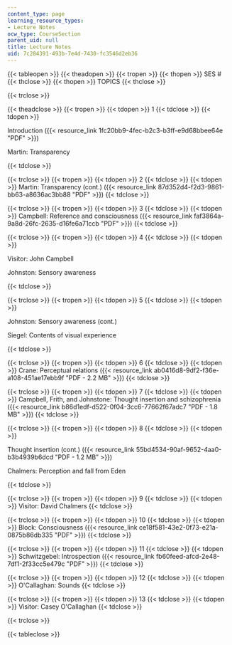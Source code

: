 ```yaml
---
content_type: page
learning_resource_types:
- Lecture Notes
ocw_type: CourseSection
parent_uid: null
title: Lecture Notes
uid: 7c284391-493b-7e4d-7430-fc3546d2eb36
---
```


{{< tableopen >}}
{{< theadopen >}}
{{< tropen >}}
{{< thopen >}}
SES #
{{< thclose >}}
{{< thopen >}}
TOPICS
{{< thclose >}}

{{< trclose >}}

{{< theadclose >}}
{{< tropen >}}
{{< tdopen >}}
1
{{< tdclose >}}
{{< tdopen >}}


Introduction ({{< resource_link 1fc20bb9-4fec-b2c3-b3ff-e9d68bbee64e "PDF" >}})

Martin: Transparency


{{< tdclose >}}

{{< trclose >}}
{{< tropen >}}
{{< tdopen >}}
2
{{< tdclose >}}
{{< tdopen >}}
Martin: Transparency (cont.) ({{< resource_link 87d352d4-f2d3-9861-bb63-a8636ac3bb88 "PDF" >}})
{{< tdclose >}}

{{< trclose >}}
{{< tropen >}}
{{< tdopen >}}
3
{{< tdclose >}}
{{< tdopen >}}
Campbell: Reference and consciousness ({{< resource_link faf3864a-9a8d-26fc-2635-d16fe6a71ccb "PDF" >}})
{{< tdclose >}}

{{< trclose >}}
{{< tropen >}}
{{< tdopen >}}
4
{{< tdclose >}}
{{< tdopen >}}


Visitor: John Campbell

Johnston: Sensory awareness


{{< tdclose >}}

{{< trclose >}}
{{< tropen >}}
{{< tdopen >}}
5
{{< tdclose >}}
{{< tdopen >}}


Johnston: Sensory awareness (cont.)

Siegel: Contents of visual experience


{{< tdclose >}}

{{< trclose >}}
{{< tropen >}}
{{< tdopen >}}
6
{{< tdclose >}}
{{< tdopen >}}
Crane: Perceptual relations ({{< resource_link ab0416d8-9df2-f36e-a108-451ae17ebb9f "PDF - 2.2 MB" >}})
{{< tdclose >}}

{{< trclose >}}
{{< tropen >}}
{{< tdopen >}}
7
{{< tdclose >}}
{{< tdopen >}}
Campbell, Frith, and Johnstone: Thought insertion and schizophrenia ({{< resource_link b86d1edf-d522-0f04-3cc6-77662f67adc7 "PDF - 1.8 MB" >}})
{{< tdclose >}}

{{< trclose >}}
{{< tropen >}}
{{< tdopen >}}
8
{{< tdclose >}}
{{< tdopen >}}


Thought insertion (cont.) ({{< resource_link 55bd4534-90af-9652-4aa0-b3b4939b6dcd "PDF - 1.2 MB" >}})

Chalmers: Perception and fall from Eden


{{< tdclose >}}

{{< trclose >}}
{{< tropen >}}
{{< tdopen >}}
9
{{< tdclose >}}
{{< tdopen >}}
Visitor: David Chalmers
{{< tdclose >}}

{{< trclose >}}
{{< tropen >}}
{{< tdopen >}}
10
{{< tdclose >}}
{{< tdopen >}}
Block: Consciousness ({{< resource_link ce18f581-43e2-0f73-e21a-0875b86db335 "PDF" >}})
{{< tdclose >}}

{{< trclose >}}
{{< tropen >}}
{{< tdopen >}}
11
{{< tdclose >}}
{{< tdopen >}}
Schwitzgebel: Introspection ({{< resource_link fb60feed-afcd-2e48-7df1-2f33cc5e479c "PDF" >}})
{{< tdclose >}}

{{< trclose >}}
{{< tropen >}}
{{< tdopen >}}
12
{{< tdclose >}}
{{< tdopen >}}
O'Callaghan: Sounds
{{< tdclose >}}

{{< trclose >}}
{{< tropen >}}
{{< tdopen >}}
13
{{< tdclose >}}
{{< tdopen >}}
Visitor: Casey O'Callaghan
{{< tdclose >}}

{{< trclose >}}

{{< tableclose >}}